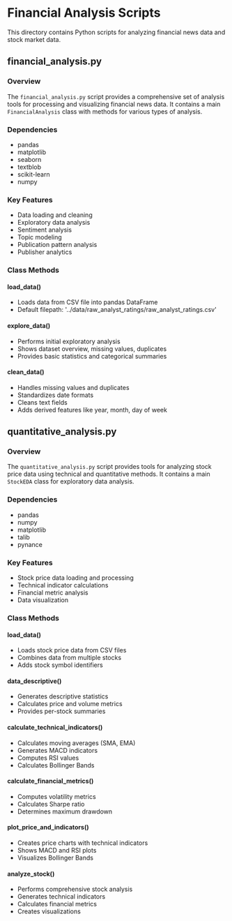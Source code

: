 # Financial Analysis Scripts

This directory contains Python scripts for analyzing financial news data and stock market data.

## financial_analysis.py

### Overview
The `financial_analysis.py` script provides a comprehensive set of analysis tools for processing and visualizing financial news data. It contains a main `FinancialAnalysis` class with methods for various types of analysis.

### Dependencies
- pandas
- matplotlib
- seaborn
- textblob
- scikit-learn
- numpy

### Key Features
- Data loading and cleaning
- Exploratory data analysis
- Sentiment analysis
- Topic modeling
- Publication pattern analysis
- Publisher analytics

### Class Methods

#### load_data()
- Loads data from CSV file into pandas DataFrame
- Default filepath: '../data/raw_analyst_ratings/raw_analyst_ratings.csv'

#### explore_data()
- Performs initial exploratory analysis
- Shows dataset overview, missing values, duplicates
- Provides basic statistics and categorical summaries

#### clean_data()
- Handles missing values and duplicates
- Standardizes date formats
- Cleans text fields
- Adds derived features like year, month, day of week

## quantitative_analysis.py

### Overview
The `quantitative_analysis.py` script provides tools for analyzing stock price data using technical and quantitative methods. It contains a main `StockEDA` class for exploratory data analysis.

### Dependencies
- pandas
- numpy
- matplotlib
- talib
- pynance

### Key Features
- Stock price data loading and processing
- Technical indicator calculations
- Financial metric analysis
- Data visualization

### Class Methods

#### load_data()
- Loads stock price data from CSV files
- Combines data from multiple stocks
- Adds stock symbol identifiers

#### data_descriptive()
- Generates descriptive statistics
- Calculates price and volume metrics
- Provides per-stock summaries

#### calculate_technical_indicators()
- Calculates moving averages (SMA, EMA)
- Generates MACD indicators
- Computes RSI values
- Calculates Bollinger Bands

#### calculate_financial_metrics()
- Computes volatility metrics
- Calculates Sharpe ratio
- Determines maximum drawdown

#### plot_price_and_indicators()
- Creates price charts with technical indicators
- Shows MACD and RSI plots
- Visualizes Bollinger Bands

#### analyze_stock()
- Performs comprehensive stock analysis
- Generates technical indicators
- Calculates financial metrics
- Creates visualizations
